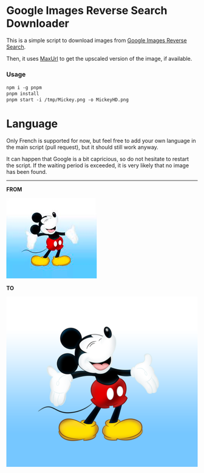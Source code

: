 # Google Images Reverse Search Downloader

This is a simple script to download images from [Google Images Reverse Search](https://images.google.com/).

Then, it uses [MaxUrl](https://github.com/qsniyg/maxurl/) to get the upscaled version of the image, if available.

### Usage

```
npm i -g pnpm
pnpm install
pnpm start -i /tmp/Mickey.png -o MickeyHD.png
```

# Language

Only French is supported for now, but feel free to add your own language in the main script (pull request), but it should still work anyway.

It can happen that Google is a bit capricious, so do not hesitate to restart the script. If the waiting period is exceeded, it is very likely that no image has been found.

----

**FROM**

![Mickey](./images/Mickey.png)

**TO**

![Mickey](./images/MickeyHD.png)
